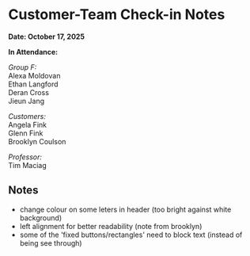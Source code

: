 # Customer-Team Check-in Notes

**Date: October 17, 2025**

**In Attendance:**  

*Group F:*   
Alexa Moldovan  
Ethan Langford  
Deran Cross  
Jieun Jang  

*Customers:*  
Angela Fink  
Glenn Fink  
Brooklyn Coulson  

*Professor:*  
Tim Maciag  

## Notes 

* change colour on some leters in header (too bright against white background)
* left alignment for better readability (note from brooklyn)
* some of the 'fixed buttons/rectangles' need to block text (instead of being see through)
